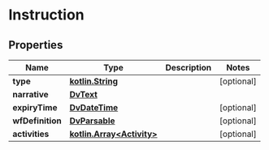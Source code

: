 # Instruction

## Properties
Name | Type | Description | Notes
------------ | ------------- | ------------- | -------------
**type** | [**kotlin.String**](.md) |  |  [optional]
**narrative** | [**DvText**](DvText.md) |  | 
**expiryTime** | [**DvDateTime**](DvDateTime.md) |  |  [optional]
**wfDefinition** | [**DvParsable**](DvParsable.md) |  |  [optional]
**activities** | [**kotlin.Array&lt;Activity&gt;**](Activity.md) |  |  [optional]
